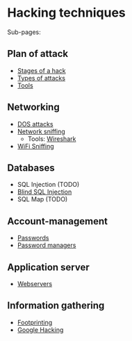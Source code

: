 # Hacking techniques

Sub-pages:

## Plan of attack
* [Stages of a hack](stages.md)
* [Types of attacks](testingTypes.md)
* [Tools](tools.md)

## Networking
* [DOS attacks](dos.md)
* [Network sniffing](networkSniffing.md)
  * Tools: [Wireshark](https://www.wireshark.org/)
* [WiFi Sniffing](wifiSniffing.md)

## Databases
* SQL Injection (TODO)
* [Blind SQL Injection](sql-injection/blind_sqlinjection.md)
* SQL Map (TODO)

## Account-management
* [Passwords](passwords/README.md)
* [Password managers](passwords/password-managers.md)

## Application server
* [Webservers](webserver.md)

## Information gathering
* [Footprinting](footprinting.md)
* [Google Hacking](googleHacking.md)



